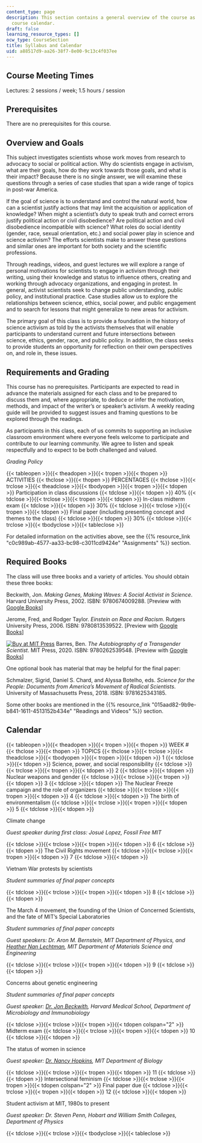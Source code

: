 ```yaml
---
content_type: page
description: This section contains a general overview of the course as well as the
  course calendar.
draft: false
learning_resource_types: []
ocw_type: CourseSection
title: Syllabus and Calendar
uid: a88517d9-aa26-38f7-8e00-9c13c4f037ee
---
```

## Course Meeting Times

Lectures: 2 sessions / week; 1.5 hours / session

## Prerequisites

There are no prerequisites for this course.

## Overview and Goals

This subject investigates scientists whose work moves from research to advocacy to social or political action. Why do scientists engage in activism, what are their goals, how do they work towards those goals, and what is their impact? Because there is no single answer, we will examine these questions through a series of case studies that span a wide range of topics in post-war America.

If the goal of science is to understand and control the natural world, how can a scientist justify actions that may limit the acquisition or application of knowledge? When might a scientist’s duty to speak truth and correct errors justify political action or civil disobedience? Are political action and civil disobedience incompatible with science? What roles do social identity (gender, race, sexual orientation, etc.) and social power play in science and science activism? The efforts scientists make to answer these questions and similar ones are important for both society and the scientific professions.

Through readings, videos, and guest lectures we will explore a range of personal motivations for scientists to engage in activism through their writing, using their knowledge and status to influence others, creating and working through advocacy organizations, and engaging in protest. In general, activist scientists seek to change public understanding, public policy, and institutional practice. Case studies allow us to explore the relationships between science, ethics, social power, and public engagement and to search for lessons that might generalize to new areas for activism.

The primary goal of this class is to provide a foundation in the history of science activism as told by the activists themselves that will enable participants to understand current and future intersections between science, ethics, gender, race, and public policy. In addition, the class seeks to provide students an opportunity for reflection on their own perspectives on, and role in, these issues.

## Requirements and Grading

This course has no prerequisites. Participants are expected to read in advance the materials assigned for each class and to be prepared to discuss them and, where appropriate, to deduce or infer the motivation, methods, and impact of the writer’s or speaker’s activism. A weekly reading guide will be provided to suggest issues and framing questions to be explored through the readings.

As participants in this class, each of us commits to supporting an inclusive classroom environment where everyone feels welcome to participate and contribute to our learning community. We agree to listen and speak respectfully and to expect to be both challenged and valued.

*Grading Policy*

{{< tableopen >}}{{< theadopen >}}{{< tropen >}}{{< thopen >}}
ACTIVITIES
{{< thclose >}}{{< thopen >}}
PERCENTAGES
{{< thclose >}}{{< trclose >}}{{< theadclose >}}{{< tbodyopen >}}{{< tropen >}}{{< tdopen >}}
Participation in class discussions
{{< tdclose >}}{{< tdopen >}}
40%
{{< tdclose >}}{{< trclose >}}{{< tropen >}}{{< tdopen >}}
In-class midterm exam
{{< tdclose >}}{{< tdopen >}}
30%
{{< tdclose >}}{{< trclose >}}{{< tropen >}}{{< tdopen >}}
Final paper (including presenting concept and themes to the class)
{{< tdclose >}}{{< tdopen >}}
30%
{{< tdclose >}}{{< trclose >}}{{< tbodyclose >}}{{< tableclose >}}

For detailed information on the activities above, see the {{% resource_link "c0c989ab-4577-aa33-bc98-c3011cd9424e" "Assignments" %}} section.

## Required Books

The class will use three books and a variety of articles. You should obtain these three books:

Beckwith, Jon. *Making Genes, Making Waves: A Social Activist in Science*. Harvard University Press, 2002. ISBN: 9780674009288. \[Preview with [Google Books](https://www.google.com/books/edition/MAKING_GENES_MAKING_WAVES/KwlmBMcW9bcC?hl=en&gbpv=1&dq=Making+Genes,+Making+Waves:+A+Social+Activist+in+Science.&printsec=frontcover)\]

Jerome, Fred, and Rodger Taylor. *Einstein on Race and Racism*. Rutgers University Press, 2006. ISBN: 9780813539522. \[Preview with [Google Books](https://www.google.com/books/edition/Einstein_on_Race_and_Racism/4d79VQdOfFUC?hl=en&gbpv=1&dq=Einstein+on+Race+and+Racism&printsec=frontcover)\]

[![Buy at MIT Press](/images/mp_logo.gif)](https://mitpress.mit.edu/9780262539548) Barres, Ben. *The Autobiography of a Transgender Scientist*. MIT Press, 2020. ISBN: 9780262539548. \[Preview with [Google Books](https://www.google.com/books/edition/The_Autobiography_of_a_Transgender_Scien/tYl1DwAAQBAJ?hl=en&gbpv=1&dq=The+Autobiography+of+a+Transgender+Scientist&printsec=frontcover)\]

One optional book has material that may be helpful for the final paper:

Schmalzer, Sigrid, Daniel S. Chard, and Alyssa Botelho, eds. *Science for the People: Documents from America’s Movement of Radical Scientists*. University of Massachusetts Press, 2018. ISBN: 9781625343185. 

Some other books are mentioned in the {{% resource_link "015aad82-9b9e-b841-1611-4513152b434e" "Readings and Videos" %}} section.

## Calendar

{{< tableopen >}}{{< theadopen >}}{{< tropen >}}{{< thopen >}}
WEEK #
{{< thclose >}}{{< thopen >}}
TOPICS
{{< thclose >}}{{< trclose >}}{{< theadclose >}}{{< tbodyopen >}}{{< tropen >}}{{< tdopen >}}
1
{{< tdclose >}}{{< tdopen >}}
Science, power, and social responsibility
{{< tdclose >}}{{< trclose >}}{{< tropen >}}{{< tdopen >}}
2
{{< tdclose >}}{{< tdopen >}}
Nuclear weapons and gender
{{< tdclose >}}{{< trclose >}}{{< tropen >}}{{< tdopen >}}
3
{{< tdclose >}}{{< tdopen >}}
The Nuclear Freeze campaign and the role of organizers
{{< tdclose >}}{{< trclose >}}{{< tropen >}}{{< tdopen >}}
4
{{< tdclose >}}{{< tdopen >}}
The birth of environmentalism
{{< tdclose >}}{{< trclose >}}{{< tropen >}}{{< tdopen >}}
5
{{< tdclose >}}{{< tdopen >}}

Climate change

*Guest speaker during first class: Josué Lopez, Fossil Free MIT*

{{< tdclose >}}{{< trclose >}}{{< tropen >}}{{< tdopen >}}
6
{{< tdclose >}}{{< tdopen >}}
The Civil Rights movement
{{< tdclose >}}{{< trclose >}}{{< tropen >}}{{< tdopen >}}
7
{{< tdclose >}}{{< tdopen >}}

Vietnam War protests by scientists

*Student summaries of final paper concepts*

{{< tdclose >}}{{< trclose >}}{{< tropen >}}{{< tdopen >}}
8
{{< tdclose >}}{{< tdopen >}}

The March 4 movement, the founding of the Union of Concerned Scientists, and the fate of MIT’s Special Laboratories

*Student summaries of final paper concepts*

*Guest speakers: Dr. Aron M. Bernstein, MIT Department of Physics, and* [*Heather Nan Lechtman*](https://dmse.mit.edu/people/faculty/heather-nan-lechtman/)*, MIT Department of Materials Science and Engineering*

{{< tdclose >}}{{< trclose >}}{{< tropen >}}{{< tdopen >}}
9
{{< tdclose >}}{{< tdopen >}}

Concerns about genetic engineering

*Student summaries of final paper concepts*

*Guest speaker:* [*Dr. Jon Beckwith*](http://beckwith.med.harvard.edu/people/jonb.htm)*, Harvard Medical School, Department of Microbiology and Immunobiology*

{{< tdclose >}}{{< trclose >}}{{< tropen >}}{{< tdopen colspan="2" >}}
Midterm exam
{{< tdclose >}}{{< trclose >}}{{< tropen >}}{{< tdopen >}}
10
{{< tdclose >}}{{< tdopen >}}

The status of women in science

*Guest speaker:* [*Dr. Nancy Hopkins*](https://biology.mit.edu/profile/nancy-hopkins/)*, MIT Department of Biology*

{{< tdclose >}}{{< trclose >}}{{< tropen >}}{{< tdopen >}}
11
{{< tdclose >}}{{< tdopen >}}
Intersectional feminism
{{< tdclose >}}{{< trclose >}}{{< tropen >}}{{< tdopen colspan="2" >}}
Final paper due
{{< tdclose >}}{{< trclose >}}{{< tropen >}}{{< tdopen >}}
12
{{< tdclose >}}{{< tdopen >}}

Student activism at MIT, 1980s to present

*Guest speaker: Dr. Steven Penn, Hobart and William Smith Colleges, Department of Physics*

{{< tdclose >}}{{< trclose >}}{{< tbodyclose >}}{{< tableclose >}}